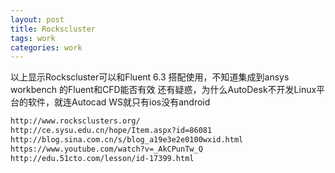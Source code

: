 ```yaml
---
layout: post
title: Rockscluster     
tags: work
categories: work
---
```



以上显示Rockscluster可以和Fluent 6.3 搭配使用，不知道集成到ansys  workbench 的Fluent和CFD能否有效
还有疑惑，为什么AutoDesk不开发Linux平台的软件，就连Autocad WS就只有ios没有android

```html
http://www.rocksclusters.org/
http://ce.sysu.edu.cn/hope/Item.aspx?id=86081
http://blog.sina.com.cn/s/blog_a19e3e2e0100wxid.html
https://www.youtube.com/watch?v=_AkCPunTw_Q
http://edu.51cto.com/lesson/id-17399.html

```